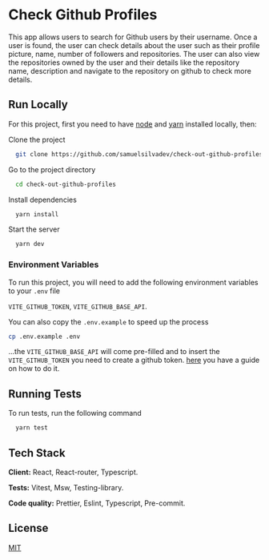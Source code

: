 # Check Github Profiles

This app allows users to search for Github users by their username. Once a user is found, the user can check details about the user such as their profile picture, name, number of followers and repositories. The user can also view the repositories owned by the user and their details like the repository name, description and navigate to the repository on github to check more details.

## Run Locally

For this project, first you need to have [node](https://nodejs.org/en/download/) and [yarn](https://classic.yarnpkg.com/lang/en/docs/install) installed locally, then:

Clone the project

```bash
  git clone https://github.com/samuelsilvadev/check-out-github-profiles
```

Go to the project directory

```bash
  cd check-out-github-profiles
```

Install dependencies

```bash
  yarn install
```

Start the server

```bash
  yarn dev
```

### Environment Variables

To run this project, you will need to add the following environment variables to your `.env` file

`VITE_GITHUB_TOKEN`, `VITE_GITHUB_BASE_API`.

You can also copy the `.env.example` to speed up the process

```bash
cp .env.example .env
```

...the `VITE_GITHUB_BASE_API` will come pre-filled and to insert the `VITE_GITHUB_TOKEN` you need to create a github token. [here](https://docs.github.com/en/authentication/keeping-your-account-and-data-secure/creating-a-personal-access-token) you have a guide on how to do it.

## Running Tests

To run tests, run the following command

```bash
  yarn test
```

## Tech Stack

**Client:** React, React-router, Typescript.

**Tests:** Vitest, Msw, Testing-library.

**Code quality:** Prettier, Eslint, Typescript, Pre-commit.

## License

[MIT](https://choosealicense.com/licenses/mit/)
